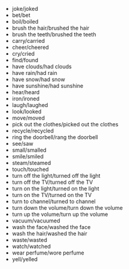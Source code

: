 - joke/joked
- bet/bet
- boil/boiled
- brush the hair/brushed the hair
- brush the teeth/brushed the teeth
- carry/carried
- cheer/cheered
- cry/cried
- find/found
- have clouds/had clouds
- have rain/had rain
- have snow/had snow
- have sunshine/had sunshine
- hear/heard
- iron/ironed
- laugh/laughed
- look/looked
- move/moved
- pick out the clothes/picked out the clothes
- recycle/recycled
- ring the doorbell/rang the doorbell
- see/saw
- small/smalled
- smile/smiled
- steam/steamed
- touch/touched
- turn off the light/turned off the light
- turn off the TV/turned off the TV
- turn on the light/turned on the light
- turn on the TV/turned on the TV
- turn to channel/turned to channel
- turn down the volume/turn down the volume
- turn up the volume/turn up the volume
- vacuum/vacuumed
- wash the face/washed the face
- wash the hair/washed the hair
- waste/wasted
- watch/watched
- wear perfume/wore perfume
- yell/yelled
